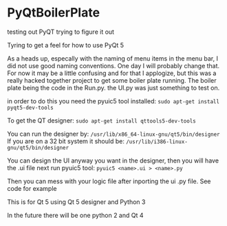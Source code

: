# PyQtBoilerPlate
testing out PyQT trying to figure it out


Tyring to get a feel for how to use PyQt 5

As a heads up, especally with the naming of menu items in the menu bar, I did not use good naming conventions. One day I will probably change that.
For now it may be a little confusing and for that I applogize, but this was a really hacked together project to get some boiler plate running. The boiler
plate being the code in the Run.py. the UI.py was just something to test on.

in order to do this you need the pyuic5 tool installed:
    ```
    sudo apt-get install pyqt5-dev-tools
    ```
    
To get the QT designer:
    ```
    sudo apt-get install qttools5-dev-tools
    ```
    
You can run the designer by:
    ```
    /usr/lib/x86_64-linux-gnu/qt5/bin/designer
    ```
If you are on a 32 bit system it should be:
    ```
    /usr/lib/i386-linux-gnu/qt5/bin/designer
    ```
    
    
You can design the UI anyway you want in the designer, then you will have the <name>.ui file
next run pyuic5 tool:
    ```
    pyuic5 <name>.ui > <name>.py
    ```
    
Then you can mess with your logic file after inporting the ui .py file. See code for example




This is for Qt 5 using Qt 5 designer and Python 3


In the future there will be one python 2 and Qt 4
